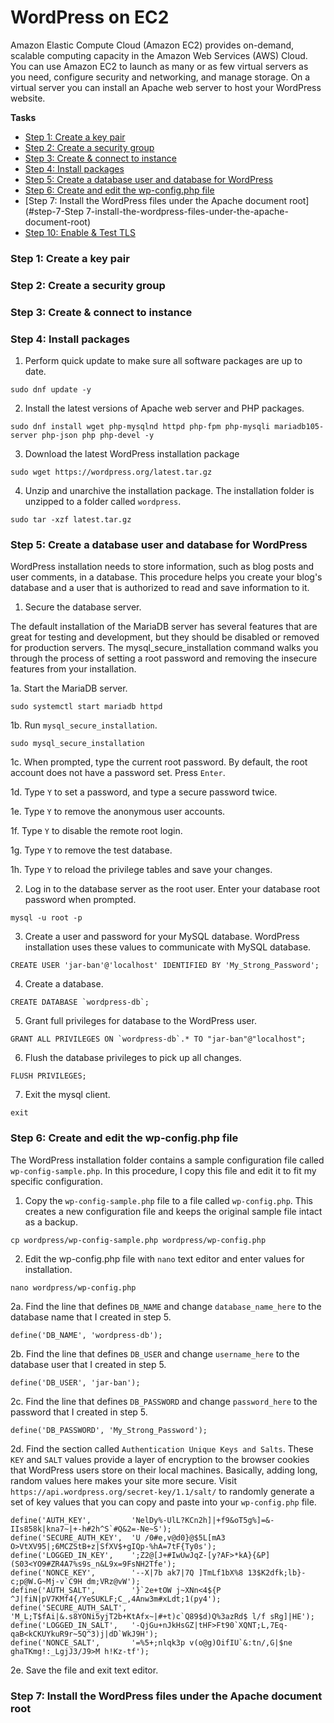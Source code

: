 # WordPress on EC2
Amazon Elastic Compute Cloud (Amazon EC2) provides on-demand, scalable computing capacity in the Amazon Web Services (AWS) Cloud. You can use Amazon EC2 to launch as many or as few virtual servers as you need, configure security and networking, and manage storage. On a virtual server you can install an Apache web server to host your WordPress website.

**Tasks**
- [Step 1: Create a key pair](#step-1-create-a-key-pair)
- [Step 2: Create a security group](#step-2-create-a-security-group)
- [Step 3: Create & connect to instance](#step-3-create--connect-to-instance)
- [Step 4: Install packages](#step-4-install-packages)
- [Step 5: Create a database user and database for WordPress](#step-5-create-a-database-user-and-database-for-wordPress)
- [Step 6: Create and edit the wp-config.php file](#step-6-create-and-edit-the-wp-configphp-file)
- [Step 7: Install the WordPress files under the Apache document root](#step-7-Step 7-install-the-wordpress-files-under-the-apache-document-root)
- [Step 10: Enable & Test TLS](#step-6-enable--test-tls)

### Step 1: Create a key pair
### Step 2: Create a security group
### Step 3: Create & connect to instance
### Step 4: Install packages

1. Perform quick update to make sure all software packages are up to date.

```
sudo dnf update -y
```

2. Install the latest versions of Apache web server and PHP packages.

```
sudo dnf install wget php-mysqlnd httpd php-fpm php-mysqli mariadb105-server php-json php php-devel -y
```

3. Download the latest WordPress installation package

```
sudo wget https://wordpress.org/latest.tar.gz
```

4. Unzip and unarchive the installation package. The installation folder is unzipped to a folder called `wordpress`.

```
sudo tar -xzf latest.tar.gz
```

### Step 5: Create a database user and database for WordPress

WordPress installation needs to store information, such as blog posts and user comments, in a database. This procedure helps you create your blog's database and a user that is authorized to read and save information to it.

1. Secure the database server.

The default installation of the MariaDB server has several features that are great for testing and development, but they should be disabled or removed for production servers. The mysql_secure_installation command walks you through the process of setting a root password and removing the insecure features from your installation.

1a. Start the MariaDB server.

```
sudo systemctl start mariadb httpd
```

1b. Run `mysql_secure_installation`.

```
sudo mysql_secure_installation
```

1c. When prompted, type the current root password. By default, the root account does not have a password set. Press `Enter`.

1d. Type `Y` to set a password, and type a secure password twice.

1e. Type `Y` to remove the anonymous user accounts.

1f. Type `Y` to disable the remote root login.

1g. Type `Y` to remove the test database.

1h. Type `Y` to reload the privilege tables and save your changes.

2. Log in to the database server as the root user. Enter your database root password when prompted.

```
mysql -u root -p
```

3. Create a user and password for your MySQL database. WordPress installation uses these values to communicate with MySQL database.

```
CREATE USER 'jar-ban'@'localhost' IDENTIFIED BY 'My_Strong_Password';
```

4. Create a database.

```
CREATE DATABASE `wordpress-db`;
```

5. Grant full privileges for database to the WordPress user.

```
GRANT ALL PRIVILEGES ON `wordpress-db`.* TO "jar-ban"@"localhost";
```

6. Flush the database privileges to pick up all changes.

```
FLUSH PRIVILEGES;
```

7. Exit the mysql client.

```
exit
```

### Step 6: Create and edit the wp-config.php file

The WordPress installation folder contains a sample configuration file called `wp-config-sample.php`. In this procedure, I copy this file and edit it to fit my specific configuration.

1. Copy the `wp-config-sample.php` file to a file called `wp-config.php`. This creates a new configuration file and keeps the original sample file intact as a backup.

```
cp wordpress/wp-config-sample.php wordpress/wp-config.php
```

2. Edit the wp-config.php file with `nano` text editor and enter values for installation.

```
nano wordpress/wp-config.php
```

2a. Find the line that defines `DB_NAME` and change `database_name_here` to the database name that I created in step 5.

```
define('DB_NAME', 'wordpress-db');
```

2b. Find the line that defines `DB_USER` and change `username_here` to the database user that I created in step 5.

```
define('DB_USER', 'jar-ban');
```

2c. Find the line that defines `DB_PASSWORD` and change `password_here` to the password that I created in step 5.

```
define('DB_PASSWORD', 'My_Strong_Password');
```

2d. Find the section called `Authentication Unique Keys and Salts`. These `KEY` and `SALT` values provide a layer of encryption to the browser cookies that WordPress users store on their local machines. Basically, adding long, random values here makes your site more secure. Visit `https://api.wordpress.org/secret-key/1.1/salt/` to randomly generate a set of key values that you can copy and paste into your `wp-config.php` file.

```
define('AUTH_KEY',         'NelDy%-UlL?KCn2h]|+f9&oT5g%]=&-IIs858k|kna7~|+-h#2h^S`#Q&2=-Ne~S');
define('SECURE_AUTH_KEY',  'U /0#e,v@d0}@$5L[mA3 O>VtXV95|;6MCZStB+z|SfXV$+gIQp-%hA=7tF{Ty0s');
define('LOGGED_IN_KEY',    ';Z2@[J+#IwUwJqZ-[y?AF>*kA}{&P](S03<YO9#ZR4A7%s9s_n&L9x=9FsNH2Tfe');
define('NONCE_KEY',        '--X|7b ak7|7Q ]TmLf1bX%8 13$K2dfk;lb}-c;p@W.G~Mj-v`C9H dm;VRz@vW');
define('AUTH_SALT',        '}`2e+tOW j~XNn<4${P ^J|fiN|pV7KMf4{/YeSUKLF;C_,4Anw3m#xLdt;1(py4');
define('SECURE_AUTH_SALT', 'M_L;T$fAi|&.s8YONi5yjT2b+KtAfx~|#+t)c`Q89$d)Q%3azRd$ l/f sRg]|HE');
define('LOGGED_IN_SALT',   '-QjGu+nJkHsGZ|tHF>Ft90`XQNT;L,7Eq-qaB<kCKUYkuR9r~5Q^3)j|dD`WkJ9H');
define('NONCE_SALT',       '=%5+;nlqk3p v(o@g)OifIU`&:tn/,G|$ne ghaTKmg!:_LgjJ3/J9>M h!Kz-tf');
```

2e. Save the file and exit text editor.

### Step 7: Install the WordPress files under the Apache document root

